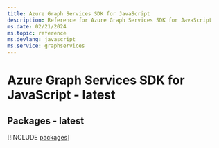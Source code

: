 ```yaml
---
title: Azure Graph Services SDK for JavaScript
description: Reference for Azure Graph Services SDK for JavaScript
ms.date: 02/21/2024
ms.topic: reference
ms.devlang: javascript
ms.service: graphservices
---
```

# Azure Graph Services SDK for JavaScript - latest
## Packages - latest
[!INCLUDE [packages](graph-services-index.md)]
